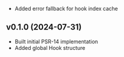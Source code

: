 * Added error fallback for hook index cache

## v0.1.0 (2024-07-31)
* Built initial PSR-14 implementation
* Added global Hook structure
